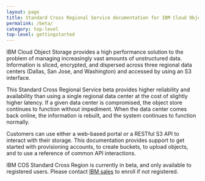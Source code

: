 ```yaml
---
layout: page
title: Standard Cross Regional Service documentation for IBM Cloud Object Storage (Beta)
permalink: /beta/
category: top-level
top-level: gettingstarted
---
```


IBM Cloud Object Storage provides a high performance solution to the problem of managing increasingly vast amounts of unstructured data. Information is sliced, encrypted, and dispersed across three regional data centers (Dallas, San Jose, and Washington) and accessed by using an S3 interface.

This Standard Cross Regional Service beta provides higher reliability and availability than using a single regional data center at the cost of slightly higher latency.  If a given data center is compromised, the object store continues to function without impediment.  When the data center comes back online, the information is rebuilt, and the system continues to function normally.

Customers can use either a web-based portal or a RESTful S3 API to interact with their storage. This documentation provides support to get started with provisioning accounts, to create buckets, to upload objects, and to use a reference of common API interactions.

IBM COS Standard Cross Region is currently in beta, and only available to registered users.  Please contact [IBM sales](https://www.ibm.com/cloud-computing/infrastructure/object-storage/) to enroll if not registered.

